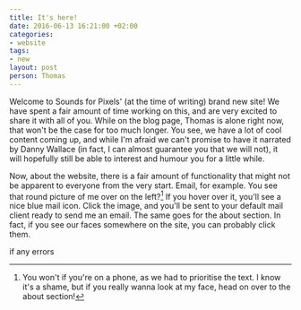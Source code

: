 ```yaml
---
title: It's here!
date: 2016-06-13 16:21:00 +02:00
categories:
- website
tags:
- new
layout: post
person: Thomas
---
```


Welcome to Sounds for Pixels' (at the time of writing) brand new site! We have spent a fair amount of time working on this, and are very excited to share it with all of you. While on the blog page, Thomas is alone right now, that won't be the case for too much longer. You see, we have a lot of cool content coming up, and while I'm afraid we can't promise to have it narrated by Danny Wallace (in fact, I can almost guarantee you that we will not), it will hopefully still be able to interest and humour you for a little while.

Now, about the website, there is a fair amount of functionality that might not be apparent to everyone from the very start. Email, for example. You see that round picture of me over on the left?[^1] If you hover over it, you'll see a nice blue mail icon. Click the image, and you'll be sent to your default mail client ready to send me an email. The same goes for the about section. In fact, if you see our faces somewhere on the site, you can probably click them.

if any errors

[^1]: You won't if you're on a phone, as we had to prioritise the text. I know it's a shame, but if you really wanna look at my face, head on over to the about section!
